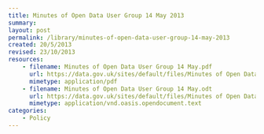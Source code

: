 ```yaml
---
title: Minutes of Open Data User Group 14 May 2013
summary: 
layout: post
permalink: /library/minutes-of-open-data-user-group-14-may-2013
created: 20/5/2013
revised: 23/10/2013
resources:
    - filename: Minutes of Open Data User Group 14 May.pdf
      url: https://data.gov.uk/sites/default/files/Minutes of Open Data User Group 14 May.pdf
      mimetype: application/pdf
    - filename: Minutes of Open Data User Group 14 May.odt
      url: https://data.gov.uk/sites/default/files/Minutes of Open Data User Group 14 May.odt
      mimetype: application/vnd.oasis.opendocument.text
categories:
    - Policy
---
```


